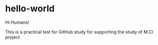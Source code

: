 # hello-world

Hi Humans!

This is a practical test for GitHub study for supporting the study of M.CI project
